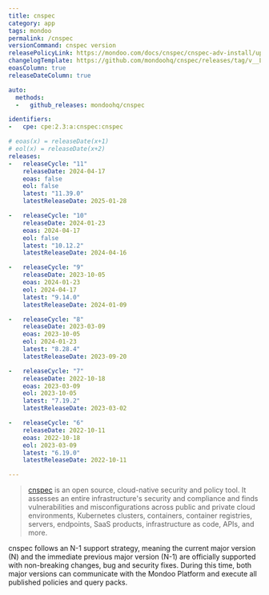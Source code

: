 ```yaml
---
title: cnspec
category: app
tags: mondoo
permalink: /cnspec
versionCommand: cnspec version
releasePolicyLink: https://mondoo.com/docs/cnspec/cnspec-adv-install/update/
changelogTemplate: https://github.com/mondoohq/cnspec/releases/tag/v__LATEST__
eoasColumn: true
releaseDateColumn: true

auto:
  methods:
  -   github_releases: mondoohq/cnspec

identifiers:
-   cpe: cpe:2.3:a:cnspec:cnspec

# eoas(x) = releaseDate(x+1)
# eol(x) = releaseDate(x+2)
releases:
-   releaseCycle: "11"
    releaseDate: 2024-04-17
    eoas: false
    eol: false
    latest: "11.39.0"
    latestReleaseDate: 2025-01-28

-   releaseCycle: "10"
    releaseDate: 2024-01-23
    eoas: 2024-04-17
    eol: false
    latest: "10.12.2"
    latestReleaseDate: 2024-04-16

-   releaseCycle: "9"
    releaseDate: 2023-10-05
    eoas: 2024-01-23
    eol: 2024-04-17
    latest: "9.14.0"
    latestReleaseDate: 2024-01-09

-   releaseCycle: "8"
    releaseDate: 2023-03-09
    eoas: 2023-10-05
    eol: 2024-01-23
    latest: "8.28.4"
    latestReleaseDate: 2023-09-20

-   releaseCycle: "7"
    releaseDate: 2022-10-18
    eoas: 2023-03-09
    eol: 2023-10-05
    latest: "7.19.2"
    latestReleaseDate: 2023-03-02

-   releaseCycle: "6"
    releaseDate: 2022-10-11
    eoas: 2022-10-18
    eol: 2023-03-09
    latest: "6.19.0"
    latestReleaseDate: 2022-10-11

---
```


> [cnspec](https://mondoo.com/cnspec/) is an open source, cloud-native security and policy tool.
> It assesses an entire infrastructure's security and compliance and finds vulnerabilities and
> misconfigurations across public and private cloud environments, Kubernetes clusters, containers,
> container registries, servers, endpoints, SaaS products, infrastructure as code, APIs, and more.

cnspec follows an N-1 support strategy, meaning the current major version (N) and the immediate previous major version (N-1) are officially supported with non-breaking changes, bug and security fixes. During this time, both major versions can communicate with the Mondoo Platform and execute all published policies and query packs.
